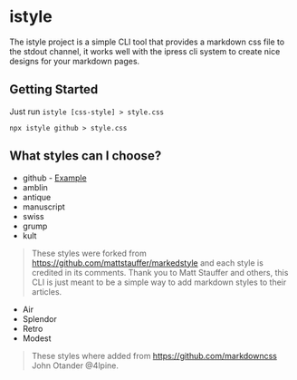 # istyle

The istyle project is a simple CLI tool that provides a markdown css file to the stdout channel, it works well with the ipress cli system to create nice designs for your markdown pages.

## Getting Started

Just run `istyle [css-style] > style.css`

```
npx istyle github > style.css
```

## What styles can I choose?

* github - [Example](/examples/github)
* amblin
* antique
* manuscript
* swiss
* grump
* kult  

> These styles were forked from https://github.com/mattstauffer/markedstyle and each style is credited in its comments. Thank you to Matt Stauffer and others, this CLI is just meant to be a simple way to add markdown styles to their articles.


* Air
* Splendor
* Retro
* Modest

> These styles where added from https://github.com/markdowncss John Otander @4lpine.



